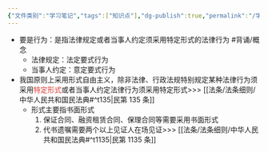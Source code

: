 ```yaml
---
{"文件类别":"学习笔记","tags":["知识点"],"dg-publish":true,"permalink":"/学习笔记studyup/知识点cheese/要式行为/","dgPassFrontmatter":true,"created":"2024-09-13T08:55:15.120+08:00","updated":"2024-10-13T17:45:27.290+08:00"}
---
```


- 要是行为：是指法律规定或者当事人约定须采用特定形式的法律行为 #背诵/概念 
	- 法律规定：法定要式行为
	- 当事人约定：意定要式行为
- 我国原则上采用形式自由主义，除非法律、行政法规特别规定某种法律行为须采用<font color="#d83931">特定形式</font>或者当事人约定法律行为须采用特定形式>>> [[法条/法条细则/中华人民共和国民法典#^t135\|民第 135 条]]
	- 形式主要指书面形式
		1. 保证合同、融资租赁合同、保理合同等需要采用书面形式
		2. 代书遗嘱需要两个以上见证人在场见证>>> [[法条/法条细则/中华人民共和国民法典#^t1135\|民第 1135 条]]